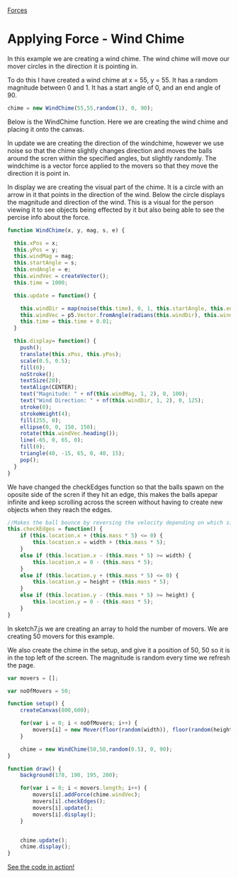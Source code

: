 [Forces](../)


# Applying Force - Wind Chime

In this example we are creating a wind chime. The wind chime will move our mover circles in the direction it is pointing in.

To do this I have created a wind chime at x = 55, y = 55.
It has a random magnitude between 0 and 1.
It has a start angle of 0, and an end angle of 90.

```js
chime = new WindChime(55,55,random(1), 0, 90);
```


Below is the WindChime function. Here we are creating the wind chime and placing it onto the canvas. 

In update we are creating the direction of the windchime, however we use noise so that the chime slightly changes direction and moves the balls around the scren within the specified angles, but slightly randomly. The windchime is a vector force applied to the movers so that they move the direction it is point in.

In display we are creating the visual part of the chime. It is a circle with an arrow in it that points in the direction of the wind. Below the circle displays the magnitude and direction of the wind. This is a visual for the person viewing it to see objects being effected by it but also being able to see the percise info about the force.
```js
function WindChime(x, y, mag, s, e) {

  this.xPos = x;
  this.yPos = y;
  this.windMag = mag;
  this.startAngle = s;
  this.endAngle = e;
  this.windVec = createVector();
  this.time = 1000;

  this.update = function() {

    this.windDir = map(noise(this.time), 0, 1, this.startAngle, this.endAngle);
    this.windVec = p5.Vector.fromAngle(radians(this.windDir), this.windMag);
    this.time = this.time + 0.01;
  }

  this.display= function() {
    push();
    translate(this.xPos, this.yPos);
    scale(0.5, 0.5);
    fill(0);
    noStroke();
    textSize(20);
    textAlign(CENTER);
    text("Magnitude: " + nf(this.windMag, 1, 2), 0, 100);
    text("Wind Direction: " + nf(this.windDir, 1, 2), 0, 125);
    stroke(0);
    strokeWeight(4);
    fill(255, 0);
    ellipse(0, 0, 150, 150);
    rotate(this.windVec.heading());
    line(-65, 0, 65, 0);
    fill(0);
    triangle(40, -15, 65, 0, 40, 15);
    pop();
  }
}
```

We have changed the checkEdges function so that the balls spawn on the oposite side of the scren if they hit an edge, this makes the balls apepar infinite and keep scrolling across the screen without having to create new objects when they reach the edges.
```js
//Makes the ball bounce by reversing the velocity depending on which side it hits.
this.checkEdges = function() {
    if (this.location.x + (this.mass * 5) <= 0) {
        this.location.x = width + (this.mass * 5);
    } 
    else if (this.location.x - (this.mass * 5) >= width) {
        this.location.x = 0 - (this.mass * 5);
    } 
    else if (this.location.y + (this.mass * 5) <= 0) {
        this.location.y = height + (this.mass * 5);
    } 
    else if (this.location.y - (this.mass * 5) >= height) {
        this.location.y = 0 - (this.mass * 5);
    }
}
```

In sketch7.js we are creating an array to hold the number of movers. We are creating 50 movers for this example.

We also create the chime in the setup, and give it a position of 50, 50 so it is in the top left of the screen. The magnitude is random every time we refresh the page.
```js
var movers = [];

var noOfMovers = 50;

function setup() {
	createCanvas(800,600);

	for(var i = 0; i < noOfMovers; i++) {
		movers[i] = new Mover(floor(random(width)), floor(random(height)),0,0,0,0, random(0.5,5));
	}

	chime = new WindChime(50,50,random(0.5), 0, 90);
}

function draw() {
	background(178, 190, 195, 200);

	for(var i = 0; i < movers.length; i++) {
		movers[i].addForce(chime.windVec);
		movers[i].checkEdges();
		movers[i].update();
		movers[i].display();
	}


	chime.update();
	chime.display();
}
```

[See the code in action!](index.html)